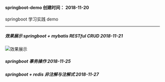 #### springboot-demo 创建时间： 2018-11-20
springboot 学习实践 demo
 
---- 

##### 效果展示 springboot + mybatis RESTful CRUD 2018-11-21

![效果展示](http://zyrs-xyz.oss-cn-beijing.aliyuncs.com/upload-picture/861136242/1542950683262_Image.png?x-oss-process=style/zyrs-picture-style)

##### springboot  事务操作  2018-11-25

##### springboot + redis 非注解与注解式  2018-11-27



